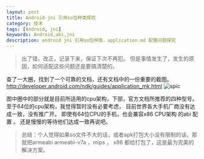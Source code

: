 ```yaml
---
layout: post
title: Android-jni 引用so包种类探究
category: 技术
tags: [Android, jni]
keywords: Android,abi,jni
description: android jni 引用so包种类，application.md 配置问题探究
---
```


> 出了错，改正，记录下来，保证下次不再犯。 但是事情发生了，发生的原因，如何适配这些问题还是要搞清楚的。

查了一大圈，找到了一个可靠的文档，还有文档中的一份重要的截图。
<a href="http://developer.android.com/ndk/guides/application_mk.html">http://developer.android.com/ndk/guides/application_mk.html</a>
![spic](https://cloud.githubusercontent.com/assets/5669999/9082112/55c8399c-3b94-11e5-9caf-231b9c1df030.png)

图中圈中的部分就是目前所适用的cpu架构，下部，官方文档所推荐的四种型号。
至于64位的cpu架构，我觉得暂时没有必要考虑， 目前世界各大手机厂商没有达成一致，没有推广开。
即使有64位CPU的手机，也会兼容x86 CPU架构 的abi 配置 。
还是慢慢的等待他们达成一致再说吧。
> 总结：个人觉得如果so文件不大的话，或者apk打包大小没有限制的话，那就把armeabi armeabi-v7a ，mips ， x86 都给打包了，这是最为完美的解决方案。
